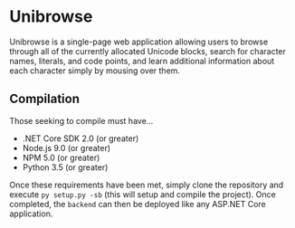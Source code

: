# Unibrowse
Unibrowse is a single-page web application allowing users to browse through all
of the currently allocated Unicode blocks, search for character names,
literals, and code points, and learn additional information about each
character simply by mousing over them.

## Compilation
Those seeking to compile must have...

- .NET Core SDK 2.0 (or greater)
- Node.js 9.0 (or greater)
- NPM 5.0 (or greater)
- Python 3.5 (or greater)

Once these requirements have been met, simply clone the repository and execute
`py setup.py -sb` (this will setup and compile the project). Once completed,
the `backend` can then be deployed like any ASP.NET Core application.

